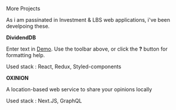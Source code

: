 More Projects

As i am passinated in Investment & LBS web applications, i've been develpoing these. 


**DividendDB**

Enter text in [Demo](http://dividend.vercel.app). Use the toolbar above, or click the **?** button for formatting help.

Used stack : React, Redux, Styled-components


**OXINION**

A location-based web service to share your opinions locally

Used stack : Next.JS, GraphQL
